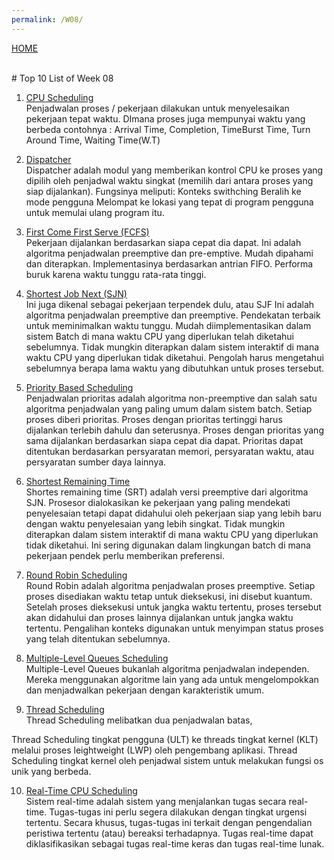 ```yaml
---
permalink: /W08/
---
```

[HOME](../)

<br>
# Top 10 List of Week 08

1. [CPU Scheduling](https://www.geeksforgeeks.org/cpu-scheduling-in-operating-systems/)<br>
Penjadwalan proses / pekerjaan dilakukan untuk menyelesaikan pekerjaan tepat waktu. DImana proses juga mempunyai waktu yang berbeda contohnya : 
Arrival Time, Completion, TimeBurst Time, Turn Around Time, Waiting Time(W.T) 


2. [Dispatcher](https://practice.geeksforgeeks.org/problems/what-is-the-dispatcher)<br>
Dispatcher adalah modul yang memberikan kontrol CPU ke proses yang dipilih oleh penjadwal waktu singkat (memilih dari antara proses yang siap dijalankan).
  Fungsinya meliputi:
  Konteks swithching
  Beralih ke mode pengguna
  Melompat ke lokasi yang tepat di program pengguna untuk memulai ulang program itu.

3. [First Come First Serve (FCFS)](https://www.tutorialspoint.com/operating_system/os_process_scheduling_algorithms.htm)<br>
Pekerjaan dijalankan berdasarkan siapa cepat dia dapat.
Ini adalah algoritma penjadwalan preemptive dan pre-emptive.
Mudah dipahami dan diterapkan.
Implementasinya berdasarkan antrian FIFO.
Performa buruk karena waktu tunggu rata-rata tinggi.

4. [Shortest Job Next (SJN)](https://www.tutorialspoint.com/operating_system/os_process_scheduling_algorithms.htm)<br>
Ini juga dikenal sebagai pekerjaan terpendek dulu, atau SJF
Ini adalah algoritma penjadwalan preemptive dan preemptive.
Pendekatan terbaik untuk meminimalkan waktu tunggu.
Mudah diimplementasikan dalam sistem Batch di mana waktu CPU yang diperlukan telah diketahui sebelumnya.
Tidak mungkin diterapkan dalam sistem interaktif di mana waktu CPU yang diperlukan tidak diketahui.
Pengolah harus mengetahui sebelumnya berapa lama waktu yang dibutuhkan untuk proses tersebut.

5. [Priority Based Scheduling](https://www.tutorialspoint.com/operating_system/os_process_scheduling_algorithms.htm)<br>
Penjadwalan prioritas adalah algoritma non-preemptive dan salah satu algoritma penjadwalan yang paling umum dalam sistem batch.
Setiap proses diberi prioritas. Proses dengan prioritas tertinggi harus dijalankan terlebih dahulu dan seterusnya.
Proses dengan prioritas yang sama dijalankan berdasarkan siapa cepat dia dapat.
Prioritas dapat ditentukan berdasarkan persyaratan memori, persyaratan waktu, atau persyaratan sumber daya lainnya.

6. [Shortest Remaining Time](https://www.tutorialspoint.com/operating_system/os_process_scheduling_algorithms.htm)<br>
Shortes remaining time (SRT) adalah versi preemptive dari algoritma SJN.
Prosesor dialokasikan ke pekerjaan yang paling mendekati penyelesaian tetapi dapat didahului oleh pekerjaan siap yang lebih baru dengan waktu penyelesaian yang lebih singkat.
Tidak mungkin diterapkan dalam sistem interaktif di mana waktu CPU yang diperlukan tidak diketahui.
Ini sering digunakan dalam lingkungan batch di mana pekerjaan pendek perlu memberikan preferensi.

7. [Round Robin Scheduling](https://www.tutorialspoint.com/operating_system/os_process_scheduling_algorithms.htm)<br>
Round Robin adalah algoritma penjadwalan proses preemptive.
Setiap proses disediakan waktu tetap untuk dieksekusi, ini disebut kuantum.
Setelah proses dieksekusi untuk jangka waktu tertentu, proses tersebut akan didahului dan proses lainnya dijalankan untuk jangka waktu tertentu.
Pengalihan konteks digunakan untuk menyimpan status proses yang telah ditentukan sebelumnya.

8. [Multiple-Level Queues Scheduling](https://www.tutorialspoint.com/operating_system/os_process_scheduling_algorithms.htm)<br>
Multiple-Level Queues bukanlah algoritma penjadwalan independen. Mereka menggunakan algoritme lain yang ada untuk mengelompokkan dan menjadwalkan pekerjaan dengan karakteristik umum.

9. [Thread Scheduling](https://www.geeksforgeeks.org/thread-scheduling/)<br>
Thread Scheduling melibatkan dua penjadwalan batas,

Thread Scheduling tingkat pengguna (ULT) ke threads tingkat kernel (KLT) melalui proses leightweight (LWP) oleh pengembang aplikasi.
Thread Scheduling tingkat kernel oleh penjadwal sistem untuk melakukan fungsi os unik yang berbeda.

10. [Real-Time CPU Scheduling](https://www.geeksforgeeks.org/scheduling-in-real-time-systems/)<br>
Sistem real-time adalah sistem yang menjalankan tugas secara real-time. Tugas-tugas ini perlu segera dilakukan dengan tingkat urgensi tertentu. Secara khusus, tugas-tugas ini terkait dengan pengendalian peristiwa tertentu (atau) bereaksi terhadapnya. Tugas real-time dapat diklasifikasikan sebagai tugas real-time keras dan tugas real-time lunak.

